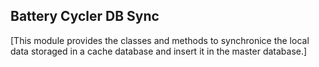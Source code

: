 ## Battery Cycler DB Sync

[This module provides the classes and methods to synchronice the local data storaged in a cache database and insert it in the master database.]